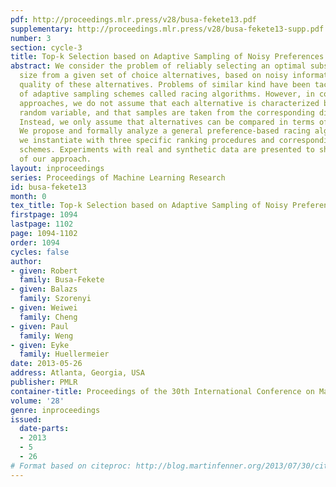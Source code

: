 ```yaml
---
pdf: http://proceedings.mlr.press/v28/busa-fekete13.pdf
supplementary: http://proceedings.mlr.press/v28/busa-fekete13-supp.pdf
number: 3
section: cycle-3
title: Top-k Selection based on Adaptive Sampling of Noisy Preferences
abstract: We consider the problem of reliably selecting an optimal subset of fixed
  size from a given set of choice alternatives, based on noisy information about the
  quality of these alternatives. Problems of similar kind have been tackled by means
  of adaptive sampling schemes called racing algorithms. However, in contrast to existing
  approaches, we do not assume that each alternative is characterized by a real-valued
  random variable, and that samples are taken from the corresponding distributions.
  Instead, we only assume that alternatives can be compared in terms of pairwise preferences.
  We propose and formally analyze a general preference-based racing algorithm that
  we instantiate with three specific ranking procedures and corresponding sampling
  schemes. Experiments with real and synthetic data are presented to show the efficiency
  of our approach.
layout: inproceedings
series: Proceedings of Machine Learning Research
id: busa-fekete13
month: 0
tex_title: Top-k Selection based on Adaptive Sampling of Noisy Preferences
firstpage: 1094
lastpage: 1102
page: 1094-1102
order: 1094
cycles: false
author:
- given: Robert
  family: Busa-Fekete
- given: Balazs
  family: Szorenyi
- given: Weiwei
  family: Cheng
- given: Paul
  family: Weng
- given: Eyke
  family: Huellermeier
date: 2013-05-26
address: Atlanta, Georgia, USA
publisher: PMLR
container-title: Proceedings of the 30th International Conference on Machine Learning
volume: '28'
genre: inproceedings
issued:
  date-parts:
  - 2013
  - 5
  - 26
# Format based on citeproc: http://blog.martinfenner.org/2013/07/30/citeproc-yaml-for-bibliographies/
---
```

